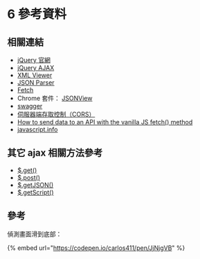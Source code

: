 # 6 參考資料

## 相關連結

* [jQuery 官網](https://jquery.com/)
* [jQuery AJAX](https://api.jquery.com/jquery.ajax/)
* [XML Viewer](https://codebeautify.org/xmlviewer)
* [JSON Parser](http://json.parser.online.fr/)
* [Fetch](https://developer.mozilla.org/zh-TW/docs/Web/API/Fetch\_API/Using\_Fetch)
* Chrome 套件： [JSONView](https://chrome.google.com/webstore/detail/jsonview/chklaanhfefbnpoihckbnefhakgolnmc?hl=zh-TW)
* [swagger](https://swagger.io/)
* [伺服器端存取控制（CORS）](https://developer.mozilla.org/zh-TW/docs/Web/HTTP/Server-Side\_Access\_Control)
* [How to send data to an API with the vanilla JS fetch() method](https://gomakethings.com/how-to-send-data-to-an-api-with-the-vanilla-js-fetch-method/)
* [javascript.info](https://javascript.info/fetch)

## 其它 ajax 相關方法參考

* [$.get()](https://api.jquery.com/jQuery.get/)
* [$.post()](https://api.jquery.com/jQuery.post/)
* [$.getJSON()](https://api.jquery.com/jQuery.getJSON/)
* [$.getScript()](https://api.jquery.com/jQuery.getScript/)



## 參考

偵測畫面滑到底部：

{% embed url="https://codepen.io/carlos411/pen/JjNjgVB" %}



